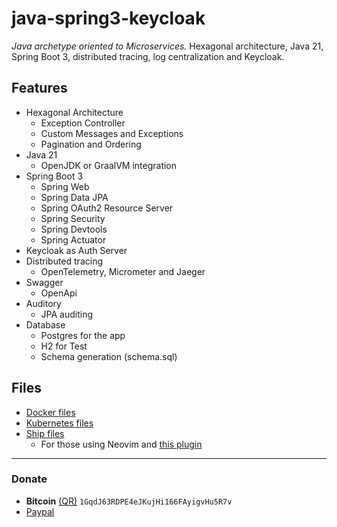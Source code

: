 # java-spring3-keycloak
*Java archetype oriented to Microservices.*
Hexagonal architecture, Java 21, Spring Boot 3, distributed tracing, log centralization and Keycloak.

## Features
- Hexagonal Architecture
    - Exception Controller
    - Custom Messages and Exceptions
    - Pagination and Ordering
- Java 21
    - OpenJDK or GraalVM integration
- Spring Boot 3
    - Spring Web
    - Spring Data JPA
    - Spring OAuth2 Resource Server
    - Spring Security
    - Spring Devtools
    - Spring Actuator
- Keycloak as Auth Server
- Distributed tracing
    - OpenTelemetry, Micrometer and Jaeger
- Swagger
    - OpenApi
- Auditory
    - JPA auditing
- Database
    - Postgres for the app
    - H2 for Test
    - Schema generation (schema.sql)

## Files
- [Docker files](https://github.com/javiorfo/java-spring3-keycloak/tree/master/docker)
- [Kubernetes files](https://github.com/javiorfo/java-spring3-keycloak/tree/master/k8s)
- [Ship files](https://github.com/javiorfo/java-spring3-keycloak/tree/master/ships)
    - For those using Neovim and [this plugin](https://github.com/javiorfo/nvim-ship)

---

### Donate
- **Bitcoin** [(QR)](https://raw.githubusercontent.com/javiorfo/img/master/crypto/bitcoin.png)  `1GqdJ63RDPE4eJKujHi166FAyigvHu5R7v`
- [Paypal](https://www.paypal.com/donate/?hosted_button_id=FA7SGLSCT2H8G)
